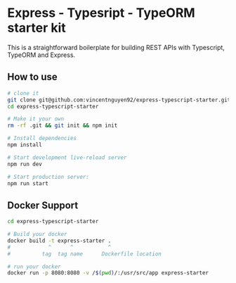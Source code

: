 # Express - Typesript - TypeORM starter kit

This is a straightforward boilerplate for building REST APIs with Typescript, TypeORM and Express.

## How to use

```sh
# clone it
git clone git@github.com:vincentnguyen92/express-typescript-starter.git
cd express-typescript-starter

# Make it your own
rm -rf .git && git init && npm init

# Install dependencies
npm install

# Start development live-reload server
npm run dev

# Start production server:
npm run start
```
Docker Support
------
```sh
cd express-typescript-starter

# Build your docker
docker build -t express-starter .
#            ^      ^           ^
#          tag  tag name      Dockerfile location

# run your docker
docker run -p 8080:8080 -v /$(pwd)/:/usr/src/app express-starter
```